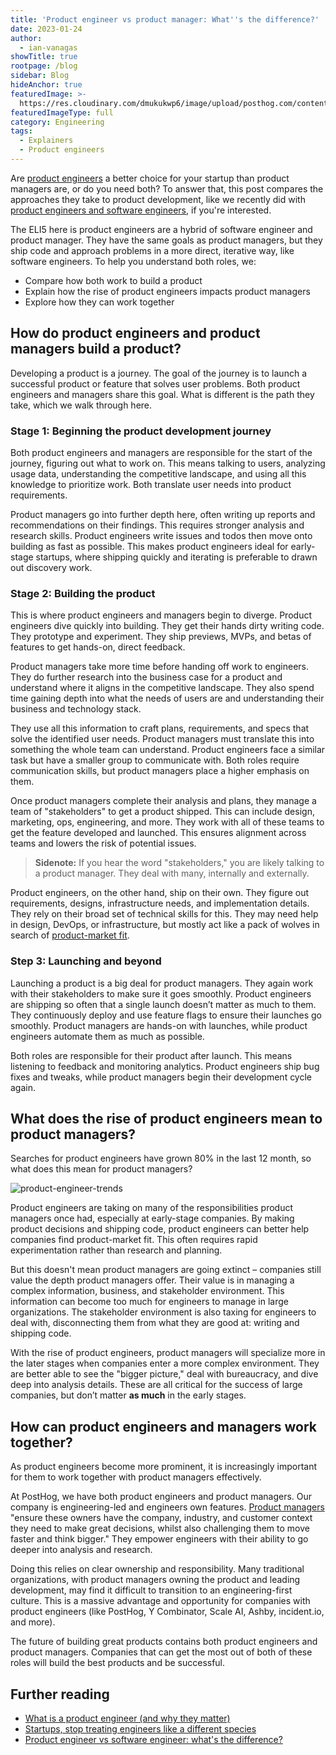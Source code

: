```yaml
---
title: 'Product engineer vs product manager: What''s the difference?'
date: 2023-01-24
author:
  - ian-vanagas
showTitle: true
rootpage: /blog
sidebar: Blog
hideAnchor: true
featuredImage: >-
  https://res.cloudinary.com/dmukukwp6/image/upload/posthog.com/contents/images/blog/product-engineer.jpg
featuredImageType: full
category: Engineering
tags:
  - Explainers
  - Product engineers
---
```


Are [product engineers](/blog/what-is-a-product-engineer) a better choice for your startup than product managers are, or do you need both? To answer that, this post compares the approaches they take to product development, like we recently did with [product engineers and software engineers](/blog/product-engineer-vs-software-engineer), if you're interested.

The ELI5 here is product engineers are a hybrid of software engineer and product manager. They have the same goals as product managers, but they ship code and approach problems in a more direct, iterative way, like software engineers. To help you understand both roles, we:
- Compare how both work to build a product
- Explain how the rise of product engineers impacts product managers
- Explore how they can work together

## How do product engineers and product managers build a product?

Developing a product is a journey. The goal of the journey is to launch a successful product or feature that solves user problems. Both product engineers and managers share this goal. What is different is the path they take, which we walk through here.

### Stage 1: Beginning the product development journey

Both product engineers and managers are responsible for the start of the journey, figuring out what to work on. This means talking to users, analyzing usage data, understanding the competitive landscape, and using all this knowledge to prioritize work. Both translate user needs into product requirements.

Product managers go into further depth here, often writing up reports and recommendations on their findings. This requires stronger analysis and research skills. Product engineers write issues and todos then move onto building as fast as possible. This makes product engineers ideal for early-stage startups, where shipping quickly and iterating is preferable to drawn out discovery work.

### Stage 2: Building the product

This is where product engineers and managers begin to diverge. Product engineers dive quickly into building. They get their hands dirty writing code. They prototype and experiment. They ship previews, MVPs, and betas of features to get hands-on, direct feedback.

Product managers take more time before handing off work to engineers. They do further research into the business case for a product and understand where it aligns in the competitive landscape. They also spend time gaining depth into what the needs of users are and understanding their business and technology stack. 

They use all this information to craft plans, requirements, and specs that solve the identified user needs. Product managers must translate this into something the whole team can understand. Product engineers face a similar task but have a smaller group to communicate with. Both roles require communication skills, but product managers place a higher emphasis on them.

Once product managers complete their analysis and plans, they manage a team of "stakeholders" to get a product shipped. This can include design, marketing, ops, engineering, and more. They work with all of these teams to get the feature developed and launched. This ensures alignment across teams and lowers the risk of potential issues.

> **Sidenote:** If you hear the word "stakeholders," you are likely talking to a product manager. They deal with many, internally and externally.

Product engineers, on the other hand, ship on their own. They figure out requirements, designs, infrastructure needs, and implementation details. They rely on their broad set of technical skills for this. They may need help in design, DevOps, or infrastructure, but mostly act like a pack of wolves in search of [product-market fit](/blog/product-market-fit-game).

### Step 3: Launching and beyond

Launching a product is a big deal for product managers. They again work with their stakeholders to make sure it goes smoothly. Product engineers are shipping so often that a single launch doesn’t matter as much to them. They continuously deploy and use feature flags to ensure their launches go smoothly. Product managers are hands-on with launches, while product engineers automate them as much as possible.

Both roles are responsible for their product after launch. This means listening to feedback and monitoring analytics. Product engineers ship bug fixes and tweaks, while product managers begin their development cycle again.

## What does the rise of product engineers mean to product managers?

Searches for product engineers have grown 80% in the last 12 month, so what does this mean for product managers?

![product-engineer-trends](https://res.cloudinary.com/dmukukwp6/image/upload/v1710055416/posthog.com/contents/images/blog/product-engineer-trend.png)

Product engineers are taking on many of the responsibilities product managers once had, especially at early-stage companies. By making product decisions and shipping code, product engineers can better help companies find product-market fit. This often requires rapid experimentation rather than research and planning.

But this doesn't mean product managers are going extinct – companies still value the depth product managers offer. Their value is in managing a complex information, business, and stakeholder environment. This information can become too much for engineers to manage in large organizations. The stakeholder environment is also taxing for engineers to deal with, disconnecting them from what they are good at: writing and shipping code.

With the rise of product engineers, product managers will specialize more in the later stages when companies enter a more complex environment. They are better able to see the "bigger picture," deal with bureaucracy, and dive deep into analysis details. These are all critical for the success of large companies, but don’t matter **as much** in the early stages.

## How can product engineers and managers work together?

As product engineers become more prominent, it is increasingly important for them to work together with product managers effectively.

At PostHog, we have both product engineers and product managers. Our company is engineering-led and engineers own features. [Product managers](/handbook/product/product-manager-role) "ensure these owners have the company, industry, and customer context they need to make great decisions, whilst also challenging them to move faster and think bigger." They empower engineers with their ability to go deeper into analysis and research. 

Doing this relies on clear ownership and responsibility. Many traditional organizations, with product managers owning the product and leading development, may find it difficult to transition to an engineering-first culture. This is a massive advantage and opportunity for companies with product engineers (like PostHog, Y Combinator, Scale AI, Ashby, incident.io, and more).

The future of building great products contains both product engineers and product managers. Companies that can get the most out of both of these roles will build the best products and be successful.

## Further reading

- [What is a product engineer (and why they matter)](/blog/what-is-a-product-engineer/)
- [Startups, stop treating engineers like a different species](/blog/stop-treating-engineers-differently)
- [Product engineer vs software engineer: what's the difference?](/blog/product-engineer-vs-software-engineer)

<NewsletterForm />
